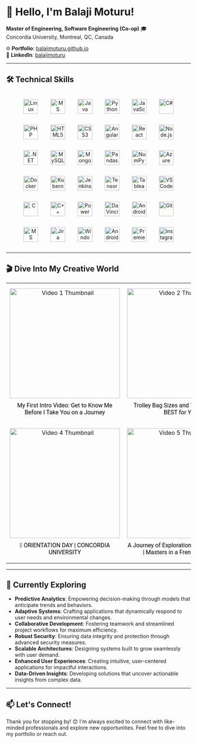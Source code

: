# 👋 Hello, I'm Balaji Moturu!

**Master of Engineering, Software Engineering (Co-op)** 🎓  
Concordia University, Montreal, QC, Canada  

🌐 **Portfolio**: [balajimoturu.github.io](https://balajimoturu.github.io/)  
💼 **LinkedIn**: [balajimoturu](https://www.linkedin.com/in/balajimoturu/)

---

## 🛠️ Technical Skills

<p align="center">
  <a href="https://www.linux.org/"><img src="https://cdn.worldvectorlogo.com/logos/linux-tux.svg" alt="Linux" width="40" height="40" style="margin: 15px;"/></a>
  <a href="https://www.microsoft.com/en-us/microsoft-365"><img src="https://cdn.worldvectorlogo.com/logos/microsoft-office-2013.svg" alt="MS Office" width="40" height="40" style="margin: 15px;"/></a>  
  <a href="https://www.java.com/"><img src="https://cdn.worldvectorlogo.com/logos/java.svg" alt="Java" width="40" height="40" style="margin: 15px;"/></a>
  <a href="https://www.python.org/"><img src="https://cdn.worldvectorlogo.com/logos/python-5.svg" alt="Python" width="40" height="40" style="margin: 15px;"/></a>
  <a href="https://www.javascript.com/"><img src="https://cdn.worldvectorlogo.com/logos/javascript-1.svg" alt="JavaScript" width="40" height="40" style="margin: 15px;"/></a>
  <a href="https://learn.microsoft.com/en-us/dotnet/csharp/"><img src="https://cdn.worldvectorlogo.com/logos/c--4.svg" alt="C#" width="40" height="40" style="margin: 15px;"/></a>
  <a href="https://www.php.net/"><img src="https://img.icons8.com/officel/80/php-logo.png" alt="PHP" width="40" height="40" style="margin: 15px;"/></a>
  <a href="https://developer.mozilla.org/en-US/docs/Web/HTML"><img src="https://cdn.worldvectorlogo.com/logos/html-1.svg" alt="HTML5" width="40" height="40" style="margin: 15px;"/></a>
  <a href="https://developer.mozilla.org/en-US/docs/Web/CSS"><img src="https://cdn.worldvectorlogo.com/logos/css-3.svg" alt="CSS3" width="40" height="40" style="margin: 15px;"/></a>
  <a href="https://angular.io/"><img src="https://cdn.worldvectorlogo.com/logos/angular-icon.svg" alt="Angular" width="40" height="40" style="margin: 15px;"/></a>
  <a href="https://reactjs.org/"><img src="https://cdn.worldvectorlogo.com/logos/react-2.svg" alt="React" width="40" height="40" style="margin: 15px;"/></a>
  <a href="https://nodejs.org/"><img src="https://cdn.worldvectorlogo.com/logos/nodejs-icon.svg" alt="Node.js" width="40" height="40" style="margin: 15px;"/></a>
  <a href="https://dotnet.microsoft.com/"><img src="https://cdn.worldvectorlogo.com/logos/dot-net-core-7.svg" alt=".NET" width="40" height="40" style="margin: 15px;"/></a>
  <a href="https://www.mysql.com/"><img src="https://img.icons8.com/color/48/000000/mysql-logo.png" alt="MySQL" width="40" height="40" style="margin: 15px;"/></a>
  <a href="https://www.mongodb.com/"><img src="https://cdn.worldvectorlogo.com/logos/mongodb-icon-1.svg" alt="MongoDB" width="40" height="40" style="margin: 15px;"/></a>
  <a href="https://pandas.pydata.org/"><img src="https://img.icons8.com/color/48/000000/pandas.png" alt="Pandas" width="40" height="40" style="margin: 15px;"/></a>
  <a href="https://numpy.org/"><img src="https://img.icons8.com/color/48/000000/numpy.png" alt="NumPy" width="40" height="40" style="margin: 15px;"/></a>
  <a href="https://azure.microsoft.com/"><img src="https://cdn.worldvectorlogo.com/logos/microsoft-azure-3.svg" alt="Azure" width="40" height="40" style="margin: 15px;"/></a>
  <a href="https://www.docker.com/"><img src="https://cdn.worldvectorlogo.com/logos/docker.svg" alt="Docker" width="40" height="40" style="margin: 15px;"/></a>
  <a href="https://kubernetes.io/"><img src="https://img.icons8.com/color/48/000000/kubernetes.png" alt="Kubernetes" width="40" height="40" style="margin: 15px;"/></a>
  <a href="https://www.jenkins.io/"><img src="https://img.icons8.com/color/48/000000/jenkins.png" alt="Jenkins" width="40" height="40" style="margin: 15px;"/></a>
  <a href="https://www.tensorflow.org/"><img src="https://cdn.worldvectorlogo.com/logos/tensorflow-2.svg" alt="TensorFlow" width="40" height="40" style="margin: 15px;"/></a>
  <a href="https://www.tableau.com/"><img src="https://img.icons8.com/color/48/000000/tableau-software.png" alt="Tableau" width="40" height="40" style="margin: 15px;"/></a>
  <a href="https://code.visualstudio.com/"><img src="https://cdn.worldvectorlogo.com/logos/visual-studio-code-1.svg" alt="VS Code" width="40" height="40" style="margin: 15px;"/></a>
  <a href="https://en.wikipedia.org/wiki/C_(programming_language)"><img src="https://cdn.worldvectorlogo.com/logos/c-1.svg" alt="C" width="40" height="40" style="margin: 15px;"/></a>
  <a href="https://en.wikipedia.org/wiki/C%2B%2B"><img src="https://cdn.worldvectorlogo.com/logos/c.svg" alt="C++" width="40" height="40" style="margin: 15px;"/></a>
  <a href="https://powerbi.microsoft.com/"><img src="https://img.icons8.com/color/48/000000/power-bi.png" alt="Power BI" width="40" height="40" style="margin: 15px;"/></a>
  <a href="https://www.blackmagicdesign.com/products/davinciresolve/"><img src="https://img.icons8.com/color/48/000000/davinci-resolve--v1.png" alt="DaVinci Resolve" width="40" height="40" style="margin: 15px;"/></a>
  <a href="https://www.android.com/studio/"><img src="https://cdn.worldvectorlogo.com/logos/android-studio-1.svg" alt="Android Studio" width="40" height="40" style="margin: 15px;"/></a>
  <a href="https://git-scm.com/"><img src="https://cdn.worldvectorlogo.com/logos/git-icon.svg" alt="Git" width="40" height="40" style="margin: 15px;"/></a>
  <a href="https://www.microsoft.com/en-us/microsoft-teams/group-chat-software"><img src="https://cdn.worldvectorlogo.com/logos/microsoft-teams-1.svg" alt="MS Teams" width="40" height="40" style="margin: 15px;"/></a>
  <a href="https://www.atlassian.com/software/jira"><img src="https://cdn.worldvectorlogo.com/logos/jira-3.svg" alt="Jira" width="40" height="40" style="margin: 15px;"/></a>
  <a href="https://www.microsoft.com/en-us/windows"><img src="https://img.icons8.com/color/48/000000/windows-10.png" alt="Windows" width="40" height="40" style="margin: 15px;"/></a>
  <a href="https://www.android.com/"><img src="https://img.icons8.com/color/48/000000/android-os.png" alt="Android" width="40" height="40" style="margin: 15px;"/></a>
  <a href="https://www.adobe.com/products/premiere.html"><img src="https://img.icons8.com/color/48/000000/adobe-premiere-pro.png" alt="Premiere Pro" width="40" height="40" style="margin: 15px;"/></a>
  <a href="https://www.instagram.com/"><img src="https://img.icons8.com/color/48/000000/instagram-new--v1.png" alt="Instagram" width="40" height="40" style="margin: 15px;"/></a>
</p>

---

## 🎬 Dive Into My Creative World

<table align="center">
  <tr>
    <!-- Video 1 -->
    <td align="center" style="padding: 10px;">
      <a href="https://youtu.be/B6LCK1MHVbI">
        <img src="https://img.youtube.com/vi/B6LCK1MHVbI/hqdefault.jpg" alt="Video 1 Thumbnail" width="300">
      </a>
      <p style="font-family: 'Roboto', sans-serif; font-size: 16px; margin: 10px 0; color: black;">
        My First Intro Video: Get to Know Me Before I Take You on a Journey
      </p>
    </td>
    <!-- Video 2 -->
    <td align="center" style="padding: 10px;">
      <a href="https://youtu.be/SHs4SZgHLEk">
        <img src="https://img.youtube.com/vi/SHs4SZgHLEk/hqdefault.jpg" alt="Video 2 Thumbnail" width="300">
      </a>
      <p style="font-family: 'Roboto', sans-serif; font-size: 16px; margin: 10px 0; color: black;">
        Trolley Bag Sizes and Types: Which is BEST for You?
      </p>
    </td>
    <!-- Video 3 -->
    <td align="center" style="padding: 10px;">
      <a href="https://youtu.be/OukxLEcTucs">
        <img src="https://img.youtube.com/vi/OukxLEcTucs/hqdefault.jpg" alt="Video 3 Thumbnail" width="300">
      </a>
      <p style="font-family: 'Roboto', sans-serif; font-size: 16px; margin: 10px 0; color: black;">
        💻🍁 Asus Vivobook Pro 15 - i9: Unboxing and Features Explained
      </p>
    </td>
  </tr>
  <tr>
    <!-- Video 4 -->
    <td align="center" style="padding: 10px;">
      <a href="https://youtu.be/VYV_DSNgQSg">
        <img src="https://img.youtube.com/vi/VYV_DSNgQSg/hqdefault.jpg" alt="Video 4 Thumbnail" width="300">
      </a>
      <p style="font-family: 'Roboto', sans-serif; font-size: 16px; margin: 10px 0; color: black;">
        🍁 ORIENTATION DAY | CONCORDIA UNIVERSITY
      </p>
    </td>
    <!-- Video 5 -->
    <td align="center" style="padding: 10px;">
      <a href="https://youtu.be/EPnyzyf8yos">
        <img src="https://img.youtube.com/vi/EPnyzyf8yos/hqdefault.jpg" alt="Video 5 Thumbnail" width="300">
      </a>
      <p style="font-family: 'Roboto', sans-serif; font-size: 16px; margin: 10px 0; color: black;">
        A Journey of Exploration | India to Canada | Masters in a French Province
      </p>
    </td>
    <!-- Video 6 -->
    <td align="center" style="padding: 10px;">
      <a href="https://youtu.be/AoElljOqYWw">
        <img src="https://img.youtube.com/vi/AoElljOqYWw/hqdefault.jpg" alt="Video 6 Thumbnail" width="300">
      </a>
      <p style="font-family: 'Roboto', sans-serif; font-size: 16px; margin: 10px 0; color: black;">
        TOP THINGS I DID on MY First Day in Canada 🍁 SIN, OPUS, ID...
      </p>
    </td>
  </tr>
</table>


---

## 🌱 Currently Exploring

- **Predictive Analytics**: Empowering decision-making through models that anticipate trends and behaviors.
- **Adaptive Systems**: Crafting applications that dynamically respond to user needs and environmental changes.
- **Collaborative Development**: Fostering teamwork and streamlined project workflows for maximum efficiency.
- **Robust Security**: Ensuring data integrity and protection through advanced security measures.
- **Scalable Architectures**: Designing systems built to grow seamlessly with user demand.
- **Enhanced User Experiences**: Creating intuitive, user-centered applications for impactful interactions.
- **Data-Driven Insights**: Developing solutions that uncover actionable insights from complex data.

---

## 📫 Let's Connect!

<!-- <p align="center"> -->
<p>
  Thank you for stopping by! 😊 I'm always excited to connect with like-minded professionals and explore new opportunities. Feel free to dive into my portfolio or reach out.
</p>

